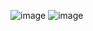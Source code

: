 ![image](https://github.com/tranlehuyhoang/react_laravel/assets/111523395/076a1cfd-434f-4c30-82f6-3048a8d6cf44)
![image](https://github.com/tranlehuyhoang/react_laravel/assets/111523395/a6702559-c278-420b-8b7b-3f253d0232cd)
